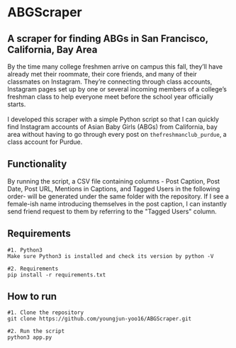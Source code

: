 # ABGScraper
## A scraper for finding ABGs in San Francisco, California, Bay Area
By the time many college freshmen arrive on campus this fall, they’ll have already met their roommate, their core friends, and many of their classmates on Instagram. They’re connecting through class accounts, Instagram pages set up by one or several incoming members of a college’s freshman class to help everyone meet before the school year officially starts. <br> <br>
I developed this scraper with a simple Python script so that I can quickly find Instagram accounts of Asian Baby Girls (ABGs) from California, bay area without having to go through every post on `thefreshmanclub_purdue`, a class account for Purdue. 

## Functionality
By running the script, a CSV file containing columns - Post Caption, Post Date, Post URL, Mentions in Captions, and Tagged Users in the following order- will be generated under the same folder with the repository. If I see a female-ish name introducing themselves in the post caption, I can instantly send friend request to them by referring to the "Tagged Users" column.

## Requirements
```
#1. Python3
Make sure Python3 is installed and check its version by python -V 

#2. Requirements
pip install -r requirements.txt
```

## How to run
```
#1. Clone the repository 
git clone https://github.com/youngjun-yoo16/ABGScraper.git

#2. Run the script
python3 app.py
```

